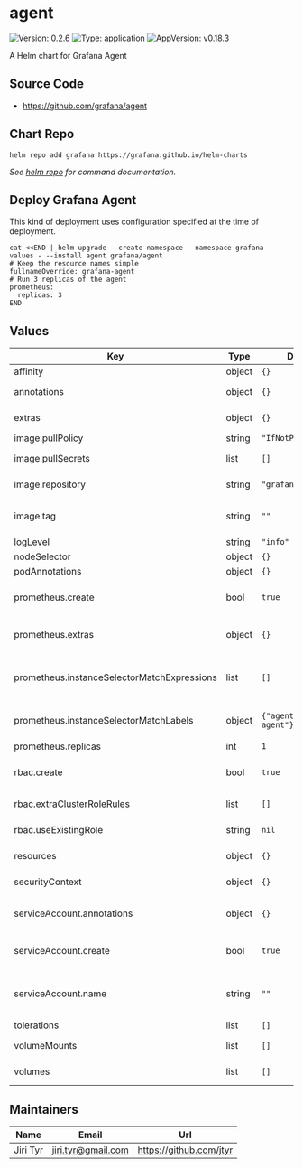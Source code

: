 # agent

![Version: 0.2.6](https://img.shields.io/badge/Version-0.2.6-informational?style=flat-square) ![Type: application](https://img.shields.io/badge/Type-application-informational?style=flat-square) ![AppVersion: v0.18.3](https://img.shields.io/badge/AppVersion-v0.18.3-informational?style=flat-square)

A Helm chart for Grafana Agent

## Source Code

* <https://github.com/grafana/agent>

## Chart Repo

```shell
helm repo add grafana https://grafana.github.io/helm-charts
```

_See [helm repo](https://helm.sh/docs/helm/helm_repo/) for command documentation._

## Deploy Grafana Agent

This kind of deployment uses configuration specified at the time of deployment.

```shell
cat <<END | helm upgrade --create-namespace --namespace grafana --values - --install agent grafana/agent
# Keep the resource names simple
fullnameOverride: grafana-agent
# Run 3 replicas of the agent
prometheus:
  replicas: 3
END
```

## Values

| Key | Type | Default | Description |
|-----|------|---------|-------------|
| affinity | object | `{}` | Pod affinity |
| annotations | object | `{}` | GrafanaAgent annotations |
| extras | object | `{}` | Extra GrafanaAgent configuration |
| image.pullPolicy | string | `"IfNotPresent"` | Image pull policy |
| image.pullSecrets | list | `[]` | List of image pull secrets |
| image.repository | string | `"grafana/agent"` | Image repository and name |
| image.tag | string | `""` | Overrides the image tag whose default is the chart `appVersion` |
| logLevel | string | `"info"` | Log level |
| nodeSelector | object | `{}` | Pod node selector |
| podAnnotations | object | `{}` | Pod annotations |
| prometheus.create | bool | `true` | Whether to configure prometheus Agent. |
| prometheus.extras | object | `{}` | Extra settings for Prometheus-specific pods |
| prometheus.instanceSelectorMatchExpressions | list | `[]` | PrometheusInstance selector based on expression matching |
| prometheus.instanceSelectorMatchLabels | object | `{"agent":"grafana-agent"}` | PrometheusInstance selector based on label matching |
| prometheus.replicas | int | `1` |  |
| rbac.create | bool | `true` | Whether to create Cluster Role and Cluster Role Binding |
| rbac.extraClusterRoleRules | list | `[]` | Extra ClusterRole rules |
| rbac.useExistingRole | string | `nil` | Use an existing ClusterRole/Role |
| resources | object | `{}` | Resources for the Agent container |
| securityContext | object | `{}` | Security context for the Agent container |
| serviceAccount.annotations | object | `{}` | Annotations to add to the service account |
| serviceAccount.create | bool | `true` | Whether to create the Service Account used by the Pod |
| serviceAccount.name | string | `""` | If not set and `create` is `true`, a name is generated using the fullname template |
| tolerations | list | `[]` | Pod tolerations |
| volumeMounts | list | `[]` | Volume mounts for GrafanaAgent |
| volumes | list | `[]` | Volumes for GrafanaAgent |

## Maintainers

| Name | Email | Url |
| ---- | ------ | --- |
| Jiri Tyr | jiri.tyr@gmail.com | https://github.com/jtyr |
